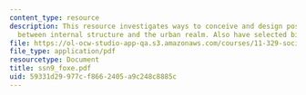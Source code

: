 ```yaml
---
content_type: resource
description: This resource investigates ways to conceive and design positive relationships
  between internal structure and the urban realm. Also have selected bibliography.
file: https://ol-ocw-studio-app-qa.s3.amazonaws.com/courses/11-329-social-theory-and-the-city-fall-2005/59331d29977cf8662405a9c248c8885c_ssn9_foxe.pdf
file_type: application/pdf
resourcetype: Document
title: ssn9_foxe.pdf
uid: 59331d29-977c-f866-2405-a9c248c8885c
---
```

